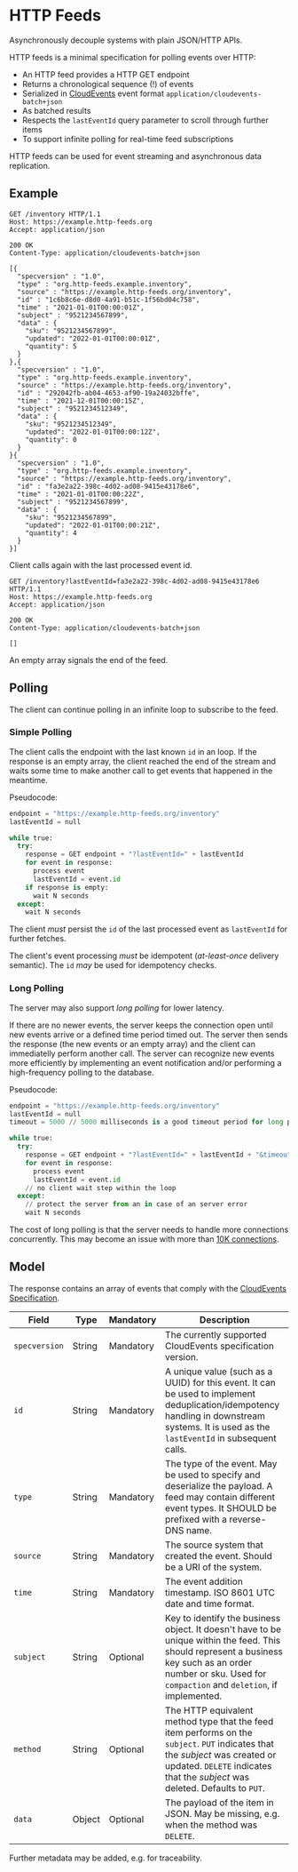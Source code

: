 HTTP Feeds
===

Asynchronously decouple systems with plain JSON/HTTP APIs.

HTTP feeds is a minimal specification for polling events over HTTP:

- An HTTP feed provides a HTTP GET endpoint
- Returns a chronological sequence (!) of events
- Serialized in [CloudEvents](https://github.com/cloudevents/spec) event format `application/cloudevents-batch+json`
- As batched results 
- Respects the `lastEventId` query parameter to scroll through further items
- To support infinite polling for real-time feed subscriptions

HTTP feeds can be used for event streaming and asynchronous data replication.

Example
---

```http
GET /inventory HTTP/1.1
Host: https://example.http-feeds.org
Accept: application/json
```

```http
200 OK
Content-Type: application/cloudevents-batch+json

[{
  "specversion" : "1.0",
  "type" : "org.http-feeds.example.inventory",
  "source" : "https://example.http-feeds.org/inventory",
  "id" : "1c6b8c6e-d8d0-4a91-b51c-1f56bd04c758",
  "time" : "2021-01-01T00:00:01Z",
  "subject" : "9521234567899",
  "data" : {
    "sku": "9521234567899",
    "updated": "2022-01-01T00:00:01Z",
    "quantity": 5
  }
},{
  "specversion" : "1.0",
  "type" : "org.http-feeds.example.inventory",
  "source" : "https://example.http-feeds.org/inventory",
  "id" : "292042fb-ab04-4653-af90-19a24032bffe",
  "time" : "2021-12-01T00:00:15Z",
  "subject" : "9521234512349",
  "data" : {
    "sku": "9521234512349",
    "updated": "2022-01-01T00:00:12Z",
    "quantity": 0
  }
}{
  "specversion" : "1.0",
  "type" : "org.http-feeds.example.inventory",
  "source" : "https://example.http-feeds.org/inventory",
  "id" : "fa3e2a22-398c-4d02-ad08-9415e43178e6",
  "time" : "2021-01-01T00:00:22Z",
  "subject" : "9521234567899",
  "data" : {
    "sku": "9521234567899",
    "updated": "2022-01-01T00:00:21Z",
    "quantity": 4
  }
}]
```

Client calls again with the last processed event id.

```http
GET /inventory?lastEventId=fa3e2a22-398c-4d02-ad08-9415e43178e6 HTTP/1.1
Host: https://example.http-feeds.org
Accept: application/json
```

```http
200 OK
Content-Type: application/cloudevents-batch+json

[]
```

An empty array signals the end of the feed.

## Polling

The client can continue polling in an infinite loop to subscribe to the feed.

### Simple Polling

The client calls the endpoint with the last known `id` in an loop.
If the response is an empty array, the client reached the end of the stream and waits some time to make another call to get events that happened in the meantime.

Pseudocode:

```python
endpoint = "https://example.http-feeds.org/inventory"
lastEventId = null

while true:
  try:
    response = GET endpoint + "?lastEventId=" + lastEventId 
    for event in response:
      process event
      lastEventId = event.id
    if response is empty:
      wait N seconds 
  except:
    wait N seconds  
```

The client _must_ persist the `id` of the last processed event as `lastEventId` for further fetches.

The client's event processing _must_ be idempotent (_at-least-once_ delivery semantic). 
The `id` _may_ be used for idempotency checks.

### Long Polling

The server may also support _long polling_ for lower latency.

If there are no newer events, the server keeps the connection open until new events arrive or a defined time period timed out.
The server then sends the response (the new events or an empty array) and the client can immediatelly perform another call.
The server can recognize new events more efficiently by implementing an event notification and/or performing a high-frequency polling to the database.

Pseudocode:

```python
endpoint = "https://example.http-feeds.org/inventory"
lastEventId = null
timeout = 5000 // 5000 milliseconds is a good timeout period for long polling

while true:
  try:
    response = GET endpoint + "?lastEventId=" + lastEventId + "&timeout=" + timeout
    for event in response:
      process event
      lastEventId = event.id
    // no client wait step within the loop
  except:
    // protect the server from an in case of an server error
    wait N seconds
```

The cost of long polling is that the server needs to handle more connections concurrently.
This may become an issue with more than [10K connections](http://www.kegel.com/c10k.html).




## Model

The response contains an array of events that comply with the [CloudEvents Specification](https://github.com/cloudevents/spec).

Field    | Type   | Mandatory | Description
---      | ---    | ---       | ---
`specversion`     | String | Mandatory | The currently supported CloudEvents specification version.
`id`     | String | Mandatory | A unique value (such as a UUID) for this event. It can be used to implement deduplication/idempotency handling in downstream systems. It is used as the `lastEventId` in subsequent calls.
`type`   | String | Mandatory | The type of the event. May be used to specify and deserialize the payload. A feed may contain different event types. It SHOULD be prefixed with a reverse-DNS name.
`source` | String | Mandatory | The source system that created the event. Should be a URI of the system.
`time` | String | Mandatory | The event addition timestamp. ISO 8601 UTC date and time format.
`subject` | String | Optional | Key to identify the business object. It doesn't have to be unique within the feed. This should represent a business key such as an order number or sku. Used for `compaction` and `deletion`, if implemented.
`method` | String | Optional | The HTTP equivalent method type that the feed item performs on the `subject`. `PUT` indicates that the _subject_ was created or updated. `DELETE` indicates that the  _subject_ was deleted. Defaults to `PUT`.
`data`   | Object | Optional  | The payload of the item in JSON. May be missing, e.g. when the method was `DELETE`.

Further metadata may be added, e.g. for traceability.
